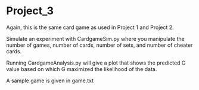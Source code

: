 # Project_3

Again, this is the same card game as used in Project 1 and Project 2.

Simulate an experiment with CardgameSim.py where you manipulate the number of games, number of cards, number of sets, and number of cheater cards.

Running CardgameAnalysis.py will give a plot that shows the predicted G value based on which G maximized the likelihood of the data.

A sample game is given in game.txt
